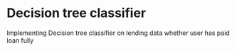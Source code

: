 # Decision tree classifier

Implementing Decision tree classifier on lending data whether user has paid loan fully
